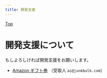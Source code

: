 ```yaml
---
title: 開発支援
---
```

[Top](https://junkbulk.com)

# 開発支援について

もしよろしければ開発支援をお願いします。

- [Amazon ギフト券](https://www.amazon.co.jp/dp/B004N3APDM) （受取人 `ai@junkbulk.com`）

